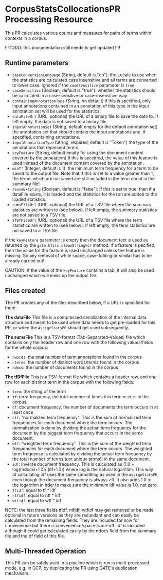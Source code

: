 # CorpusStatsCollocationsPR Processing Resource

This PR calculates various counts and measures for pairs of terms within contexts in a corpus.

!!!TODO: this documentation still needs to get updated !!!!

## Runtime parameters

* `caseConversionLanguage` (String, default is "en"): the Locale to use when the statistics are calculated case insensitive and all terms are
  converted to lower case. Ignored if the `caseSensitive` parameter is `true`
* `caseSensitive` (Boolean, default is "true"): whether the statistics should be calculated in a case-sensitive or case-insensitive way.
* `containingAnnotationType` (String, no default) if this is specified, only input annotations contained in an annotation of this type in the input annotation set will be used for the statistics.
* `dataFileUrl` (URL, optional) the URL of a binary file to save the data to. If left empty, the data is not saved to a binary file.
* `inputAnnotationSet` (String, default empty for the default annotation set) the annotation set that should contain the input annotations and, if specified, containing annotations.
* `inputAnnotationType` (String, required, default is "Token") the type of the annotations that represent terms.
* `keyFeature` (String, default empty for using the document content covered by the annotation) If this is specified, the value of this feature is used instead of the document content covered by the annotation.
* `minTf` (Integer, default is 1): the minimum term frequency for a term to be saved to the output file. Note that if this is set to a value greater than 1, the terms which are not saved are still included in the term count in the summary file!
* `reuseExisting` (Boolean, default is "false"): if this is set to true, then if a dataFile exists, it is loaded and the statistics for the run are added to the loaded statistics.
* `sumsFileUrl` (URL, optional) the URL of a TSV file where the summary statistics are written to (see below). If left empty, the summary
  statistics are not saved to a TSV file.
* `tfDfFileUrl` (URL, optional) the URL of a TSV file where the term statistics are written to (see below). If left empty, the term statistics
  are not saved to a TSV file.

If the `keyFeature` parameter is empty then the document text is used as returned by the  `gate.Utils.cleanStringFor` method. If a feature is pecified, then the value for the feature is used
unchanged unless the feature is missing. So any removal of white space, case-folding or similar has to be
already carried out!

CAUTION: if the value of the `keyFeature` contains a tab, it will also be used unchanged which will mess up
the output file.

## Files created

The PR creates any of the files described below, if a URL is specified for them:

**The dataFile** This file is a compressed serialization of the internal data structure and meant to be used
when data needs to get pre-loaded for this PR, or when the `AssignStatsPR` should get used subsequently.

**The sumsFile** This is a TSV-format (Tab-Separated-Values) file which contains only the header row and one row with the following values/fields for the whole corpus:
* `nwords`: the total number of term annotations found in the corpus
* `nterms`: the number of distinct words/terms found in the corpus
* `ndocs`: the number of documents found in the corpus

**The tfDfFile** This is a TSV-format file which contains a header row, and one row for each distinct term in the corpus with the following fields:
* `term`: the string of the term
* `tf`: term frequency, the total number of times this term occurs in the corpus
* `df`: document frequency, the number of documents the term occurs in at least once
* `ntf`: "normalized term frequency". This is the sum of normalized term frequencies for each document where
  the term occurs. The normalization is done by dividing the actual term frequency for the document by the
  biggest term frequency that occurs in the same document.
* `wtf`: "weighted term frequency". This is the sum of the weighted term frequencies for each document where
  the term occurs. The weighted term frequency is calculated by dividing the actual term frequency by the total number of terms (not unique terms!) in the same document.
* `idf`: inverse document frequency. This is calculated as (1.0 + log((ndocsi+1.0)/i(df+1.0)) where log is the natural logarithm. This way of calculating idf uses the same smoothing as used in the `AssignStatsPR` even though the document frequency is always >0. It also adds 1.0 to the logarithm in
irder to make sure the minimum idf value is 1.0, not zero.
* `tfidf`: equal to tf * idf
* `ntfidf`: equal to ntf * idf
* `wtfidf`:  equal to wtf * idf

NOTE: the last three fields tfidf, ntfidf, wtfidf may get removed or be made optional in future
versions as they are redundant and can easily be calculated from the remaining fields. They are included
for now for convenience but there is convenience/space trade-off. idf is included although it could
get calculated easily by the ndocs field from the summary file and the df field of this file.

## Multi-Threaded Operation

This PR can be safely used in a pipeline which is run in multi-processed mode, e.g. in GCP, by duplicating
the PR using GATE's duplication mechanism.
